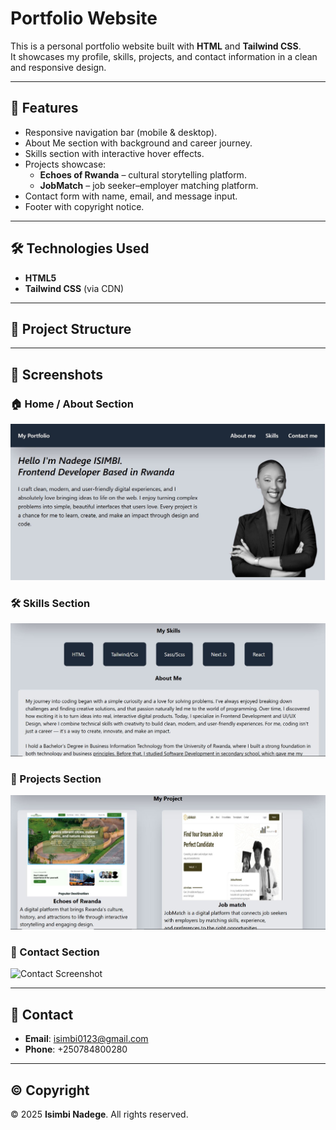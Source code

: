 # Portfolio Website

This is a personal portfolio website built with **HTML** and **Tailwind CSS**.  
It showcases my profile, skills, projects, and contact information in a clean and responsive design.

---

## 🚀 Features
- Responsive navigation bar (mobile & desktop).
- About Me section with background and career journey.
- Skills section with interactive hover effects.
- Projects showcase:
  - **Echoes of Rwanda** – cultural storytelling platform.
  - **JobMatch** – job seeker–employer matching platform.
- Contact form with name, email, and message input.
- Footer with copyright notice.

---

## 🛠️ Technologies Used
- **HTML5**
- **Tailwind CSS** (via CDN)

---

## 📂 Project Structure

---

## 📸 Screenshots

### 🏠 Home / About Section
![About Screenshot](./images/about.JPG)

### 🛠️ Skills Section
![Skills Screenshot](./images/skills.JPG)

### 📂 Projects Section
![Projects Screenshot](./images/projects.JPG)

### 📧 Contact Section
![Contact Screenshot](./images/contact-contact.JPG)



---

## 📧 Contact
- **Email**: isimbi0123@gmail.com  
- **Phone**: +250784800280  

---

## © Copyright
© 2025 **Isimbi Nadege**. All rights reserved.  
